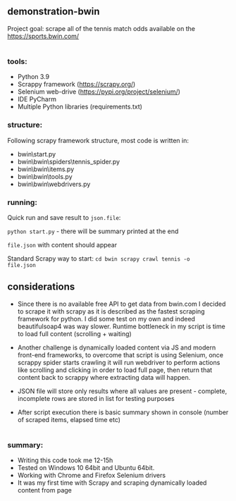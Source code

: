 ## demonstration-bwin
Project goal: scrape all of the tennis match odds available on the https://sports.bwin.com/ 
#
### tools:
* Python 3.9
* Scrappy framework (https://scrapy.org/)
* Selenium web-drive (https://pypi.org/project/selenium/)
* IDE PyCharm
* Multiple Python libraries (requirements.txt)

### structure:
Following scrapy framework structure, most code is written in:
- bwin\start.py
- bwin\bwin\spiders\tennis_spider.py
- bwin\bwin\items.py
- bwin\bwin\tools.py
- bwin\bwin\webdrivers.py

### running:

Quick run and save result to <code>json.file</code>:

<code>python start.py</code> - there will be summary printed at the end

<code>file.json</code> with content should appear

Standard Scrapy way to start: <code>cd bwin scrapy crawl tennis -o file.json</code>

 considerations
-
* Since there is no available free API to get data from bwin.com
I decided to scrape it with scrapy as it is described as the fastest scraping framework for python.
I did some test on my own and indeed beautifulsoap4 was way slower. Runtime bottleneck in my script 
is time to load full content (scrolling + waiting)

* Another challenge is dynamically loaded content via JS and modern front-end frameworks,
to overcome that script is using Selenium, once scrappy spider starts crawling it will run 
webdriver to perform actions like scrolling and clicking in order to load full page, 
then return that content back to scrappy where extracting data will happen.

* JSON file will store only results where all values are present - complete, incomplete
rows are stored in list for testing purposes

* After script execution there is basic summary shown in console (number of scraped items, elapsed time etc)
#
### summary:
* Writing this code took me 12-15h
* Tested on Windows 10 64bit and Ubuntu 64bit.
* Working with Chrome and Firefox  Selenium drivers
* It was my first time with Scrapy and scraping dynamically loaded content from page
